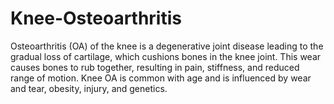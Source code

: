 # Knee-Osteoarthritis
Osteoarthritis (OA) of the knee is a degenerative joint disease leading to the gradual loss of cartilage, which cushions bones in the knee joint. This wear causes bones to rub together, resulting in pain, stiffness, and reduced range of motion. Knee OA is common with age and is influenced by wear and tear, obesity, injury, and genetics.

